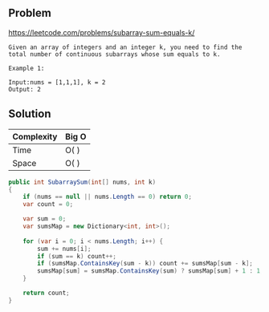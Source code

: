 ## Problem

https://leetcode.com/problems/subarray-sum-equals-k/

```
Given an array of integers and an integer k, you need to find the total number of continuous subarrays whose sum equals to k.

Example 1:

Input:nums = [1,1,1], k = 2
Output: 2

```

## Solution

| Complexity | Big O |
|------------|-------|
| Time       | O( )  |
| Space      | O( )  |

```csharp
public int SubarraySum(int[] nums, int k)
{
    if (nums == null || nums.Length == 0) return 0;
    var count = 0;

    var sum = 0;
    var sumsMap = new Dictionary<int, int>();
    
    for (var i = 0; i < nums.Length; i++) {
        sum += nums[i];
        if (sum == k) count++;
        if (sumsMap.ContainsKey(sum - k)) count += sumsMap[sum - k];
        sumsMap[sum] = sumsMap.ContainsKey(sum) ? sumsMap[sum] + 1 : 1;
    }

    return count;
}
```

